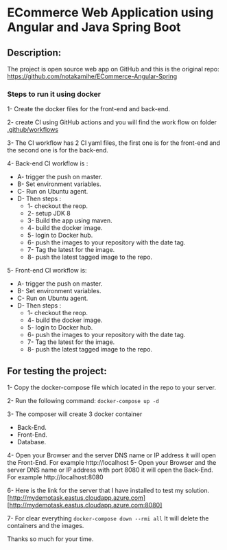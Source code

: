 
# ECommerce Web Application using Angular and Java Spring Boot

## Description:
The project is open source web app on GitHub and this is the original repo:
https://github.com/notakamihe/ECommerce-Angular-Spring 
### Steps to run it using docker

1- Create the docker files for the front-end and back-end.

2- create CI using GitHub actions and you will find the work flow on folder 
[.github/workflows](https://github.com/Tawfeqharby/ECommerce-Angular-Spring/tree/master/.github/workflows "This path skips through empty directories") 

3- The CI workflow has 2 CI yaml files, the first one is for the front-end and the second one is for the back-end.

4- Back-end CI workflow is :
 *  A- trigger the push on master.
 *  B- Set environment variables.
 *  C-  Run on Ubuntu agent.
 *  D- Then steps : 
       *  1- checkout the reop.
       *  2- setup JDK 8
       *  3- Build the app using maven.
       *  4- build the docker image.
       *  5- login to Docker hub.
       *  6- push the images to your repository with the date tag.
       * 7- Tag the latest for the image.
       * 8- push the latest tagged image to the repo.
   
 5- Front-end CI workflow is:
 *  A- trigger the push on master.
 *  B- Set environment variables.
 *  C-  Run on Ubuntu agent.
 *  D- Then steps : 
       *  1- checkout the reop.
       *  4- build the docker image.
       *  5- login to Docker hub.
       *  6- push the images to your repository with the date tag.
       *  7- Tag the latest for the image.
       *  8- push the latest tagged image to the repo.


## For testing the project:
1- Copy the docker-compose file which located in the repo to your server.

2- Run the following command: 
  ``` docker-compose up -d ```

3- The composer will create 3 docker container 
* Back-End.
* Front-End.
* Database.

4- Open your Browser and the server DNS name or IP address it will open the Front-End.
   For example http://localhost
5- Open your Browser and the server DNS name or IP address with port 8080 it will open the Back-End.
   For example http://localhost:8080

6- Here is the link for the server that I have installed to test my solution.
 [http://mydemotask.eastus.cloudapp.azure.com]
 [http://mydemotask.eastus.cloudapp.azure.com:8080]


 7- For clear everything 
 ``` docker-compose down --rmi all ``` 
 It will delete the containers and the images. 
 
 Thanks so much for your time.